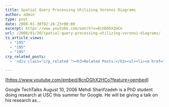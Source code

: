 ```yaml
---
title: Spatial Query Processing Utilizing Voronoi Diagrams
author: admin
type: post
date: 2008-01-30T02:26:23+00:00
excerpt: https://www.youtube.com/watch?v=8cnDGhX2HCo
url: /2008/01/30/spatial-query-processing-utilizing-voronoi-diagrams/
ts_article_views:
  - "195"
  - "195"
  - "195"
crp_related_posts:
  - '<div class="crp_related "><h3>Related Posts:</h3><ul><li><a href="https://scdhub.org/2017/07/28/8006/"    ><img src="https://scdhub.org/wp-content/uploads/2017/07/hqdefault-150x150.jpg" alt="Music" title="Music" width="150" height="150" class="crp_thumb crp_featured" /><span class="crp_title">Music</span></a></li><li><a href="https://scdhub.org/2017/12/25/wastewater-treatment-and-biosolids-management/"    ><img src="https://scdhub.org/wp-content/uploads/2017/12/wastewater-treatment-and-biosoli-150x150.jpg" alt="Wastewater treatment and Biosolids management" title="Wastewater treatment and Biosolids management" width="150" height="150" class="crp_thumb crp_featured" /><span class="crp_title">Wastewater treatment and Biosolids management</span></a></li><li><a href="https://scdhub.org/2017/06/11/single-stream-recycling-leading-the-way-to-zero-waste/"    ><img src="https://scdhub.org/wp-content/uploads/2017/06/single-stream-recycling-8212-leading-the-way-to-zero-waste-150x150.jpg" alt="Single-Stream Recycling &#8212; Leading the Way to Zero Waste" title="Single-Stream Recycling &#8212; Leading the Way to Zero Waste" width="150" height="150" class="crp_thumb crp_featured" /><span class="crp_title">Single-Stream Recycling &#8212; Leading the Way to&hellip;</span></a></li><li><a href="https://scdhub.org/2017/04/04/video-home/"    ><img src="https://scdhub.org/wp-content/plugins/contextual-related-posts/default.png" alt="Videos" title="Videos" width="150" height="150" class="crp_thumb crp_default" /><span class="crp_title">Videos</span></a></li><li><a href="https://scdhub.org/2017/06/02/fumble-bumble-a-do-able-native-bee-survival-plan-for-cities/"    ><img src="https://scdhub.org/wp-content/uploads/2017/06/Screen-Shot-2017-07-19-at-5.42.53-PM-150x150.png" alt="Our Bees, Our Food, Our World" title="Our Bees, Our Food, Our World" width="150" height="150" class="crp_thumb crp_featured" /><span class="crp_title">Our Bees, Our Food, Our World</span></a></li><li><a href="https://scdhub.org/2017/10/14/piston-pumps/"    ><img src="https://scdhub.org/wp-content/uploads/2017/10/piston-pumps-150x150.jpg" alt="Piston pumps" title="Piston pumps" width="150" height="150" class="crp_thumb crp_featured" /><span class="crp_title">Piston pumps</span></a></li></ul><div class="crp_clear"></div></div>'

---
```

[https://www.youtube.com/embed/8cnDGhX2HCo?feature=oembed] 

Google TechTalks August 10, 2006 Mehdi Sharifzadeh is a PhD student doing research at USC this summer for Google. He will be giving a talk on his research as&#8230;
